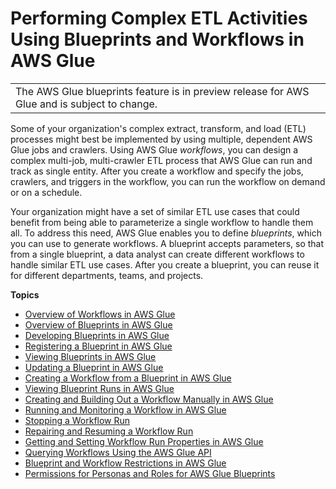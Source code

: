 # Performing Complex ETL Activities Using Blueprints and Workflows in AWS Glue<a name="orchestrate-using-workflows"></a>


|  | 
| --- |
| The AWS Glue blueprints feature is in preview release for AWS Glue and is subject to change\. | 

Some of your organization's complex extract, transform, and load \(ETL\) processes might best be implemented by using multiple, dependent AWS Glue jobs and crawlers\. Using AWS Glue *workflows*, you can design a complex multi\-job, multi\-crawler ETL process that AWS Glue can run and track as single entity\. After you create a workflow and specify the jobs, crawlers, and triggers in the workflow, you can run the workflow on demand or on a schedule\.

Your organization might have a set of similar ETL use cases that could benefit from being able to parameterize a single workflow to handle them all\. To address this need, AWS Glue enables you to define *blueprints*, which you can use to generate workflows\. A blueprint accepts parameters, so that from a single blueprint, a data analyst can create different workflows to handle similar ETL use cases\. After you create a blueprint, you can reuse it for different departments, teams, and projects\.

**Topics**
+ [Overview of Workflows in AWS Glue](workflows_overview.md)
+ [Overview of Blueprints in AWS Glue](blueprints-overview.md)
+ [Developing Blueprints in AWS Glue](developing-blueprints.md)
+ [Registering a Blueprint in AWS Glue](registering-blueprints.md)
+ [Viewing Blueprints in AWS Glue](viewing_blueprints.md)
+ [Updating a Blueprint in AWS Glue](updating_blueprints.md)
+ [Creating a Workflow from a Blueprint in AWS Glue](creating_workflow_blueprint.md)
+ [Viewing Blueprint Runs in AWS Glue](viewing_blueprint_runs.md)
+ [Creating and Building Out a Workflow Manually in AWS Glue](creating_running_workflows.md)
+ [Running and Monitoring a Workflow in AWS Glue](running_monitoring_workflow.md)
+ [Stopping a Workflow Run](workflow-stopping.md)
+ [Repairing and Resuming a Workflow Run](resuming-workflow.md)
+ [Getting and Setting Workflow Run Properties in AWS Glue](workflow-run-properties-code.md)
+ [Querying Workflows Using the AWS Glue API](workflows_api_concepts.md)
+ [Blueprint and Workflow Restrictions in AWS Glue](blueprint_workflow_restrictions.md)
+ [Permissions for Personas and Roles for AWS Glue Blueprints](blueprints-personas-permissions.md)